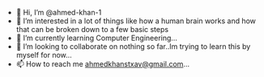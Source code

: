 - 👋 Hi, I’m @ahmed-khan-1
- 👀 I’m interested in a lot of things like how a human brain works and how that can be broken down to a few basic steps
- 🌱 I’m currently learning Computer Engineering...
- 💞️ I’m looking to collaborate on nothing so far..Im trying to learn this by myself for now...
- 📫 How to reach me ahmedkhanstxav@gmail.com...

<!---
ahmed-khan-1/ahmed-khan-1 is a ✨ special ✨ repository because its `README.md` (this file) appears on your GitHub profile.
You can click the Preview link to take a look at your changes.
--->
